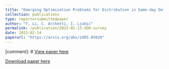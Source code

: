 ```yaml
---
title: "Emerging Optimization Problems for Distribution in Same-day Delivery"
collection: publications
type: reportorsubmittedpaper 
author: "Y. Li, C. Archetti, I. Ljubić"
permalink: /publication/2023-01-13-SDD-survey 
date: 2023-02-14
paperurl: "https://arxiv.org/abs/2405.05620"
---
```


[comment]: # [View paper here](https://arxiv.org/abs/2405.05620)

[Download paper here](https://arxiv.org/abs/2405.05620)
